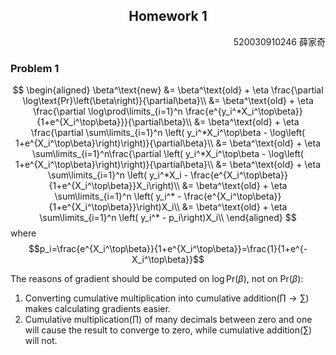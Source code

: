 <center><h2>Homework 1</h2></center>
<div align=right>520030910246 薛家奇</div>

### Problem 1
$$
\begin{aligned}
    \beta^\text{new} &= \beta^\text{old} + \eta \frac{\partial \log\text{Pr}\left(\beta\right)}{\partial\beta}\\
    &= \beta^\text{old} + \eta \frac{\partial \log\prod\limits_{i=1}^n \frac{e^{y_i^*X_i^\top\beta}}{1+e^{X_i^\top\beta}}}{\partial\beta}\\
    &= \beta^\text{old} + \eta \frac{\partial \sum\limits_{i=1}^n \left( y_i^*X_i^\top\beta - \log\left( 1+e^{X_i^\top\beta}\right)\right)}{\partial\beta}\\
    &= \beta^\text{old} + \eta \sum\limits_{i=1}^n\frac{\partial \left( y_i^*X_i^\top\beta - \log\left( 1+e^{X_i^\top\beta}\right)\right)}{\partial\beta}\\
    &= \beta^\text{old} + \eta \sum\limits_{i=1}^n \left( y_i^*X_i - \frac{e^{X_i^\top\beta}}{1+e^{X_i^\top\beta}}X_i\right)\\
    &= \beta^\text{old} + \eta \sum\limits_{i=1}^n \left( y_i^* - \frac{e^{X_i^\top\beta}}{1+e^{X_i^\top\beta}}\right)X_i\\
    &= \beta^\text{old} + \eta \sum\limits_{i=1}^n \left( y_i^* -  p_i\right)X_i\\
\end{aligned}
$$
where
$$p_i=\frac{e^{X_i^\top\beta}}{1+e^{X_i^\top\beta}}=\frac{1}{1+e^{-X_i^\top\beta}}$$

The reasons of gradient should be computed on $\log\text{Pr}\left(\beta\right)$, not on $\text{Pr}\left(\beta\right)$:
1. Converting cumulative multiplication into cumulative addition($\prod \to \sum$) makes calculating gradients easier.
2. Cumulative multiplication($\prod$) of many decimals between zero and one will cause the result to converge to zero, while cumulative addition($\sum$) will not.
